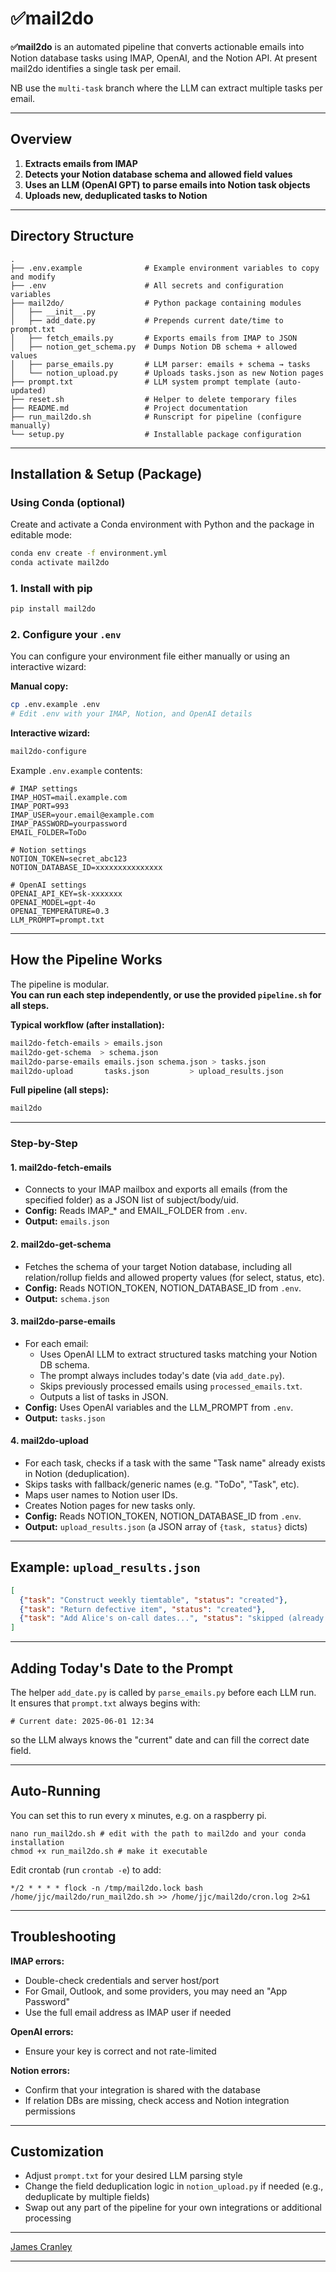 # ✅mail2do

**✅mail2do** is an automated pipeline that converts actionable emails into Notion database tasks using IMAP, OpenAI, and the Notion API. At present mail2do identifies a single task per email.

NB use the `multi-task` branch where the LLM can extract multiple tasks per email.

---

## Overview

1. **Extracts emails from IMAP**
2. **Detects your Notion database schema and allowed field values**
3. **Uses an LLM (OpenAI GPT) to parse emails into Notion task objects**
4. **Uploads new, deduplicated tasks to Notion**

---

## Directory Structure

```
.
├── .env.example              # Example environment variables to copy and modify
├── .env                      # All secrets and configuration variables
├── mail2do/                  # Python package containing modules
│   ├── __init__.py
│   ├── add_date.py           # Prepends current date/time to prompt.txt
│   ├── fetch_emails.py       # Exports emails from IMAP to JSON
│   ├── notion_get_schema.py  # Dumps Notion DB schema + allowed values
│   ├── parse_emails.py       # LLM parser: emails + schema → tasks
│   └── notion_upload.py      # Uploads tasks.json as new Notion pages
├── prompt.txt                # LLM system prompt template (auto-updated)
├── reset.sh                  # Helper to delete temporary files
├── README.md                 # Project documentation
├── run_mail2do.sh            # Runscript for pipeline (configure manually)
└── setup.py                  # Installable package configuration
```

---

## Installation & Setup (Package)

### Using Conda (optional)

Create and activate a Conda environment with Python and the package in editable mode:

```sh
conda env create -f environment.yml
conda activate mail2do
```

### 1. Install with pip

```sh
pip install mail2do
```

### 2. **Configure your `.env`**

You can configure your environment file either manually or using an interactive wizard:

**Manual copy:**

```sh
cp .env.example .env
# Edit .env with your IMAP, Notion, and OpenAI details
```

**Interactive wizard:**

```sh
mail2do-configure
```

Example `.env.example` contents:

```dotenv
# IMAP settings
IMAP_HOST=mail.example.com
IMAP_PORT=993
IMAP_USER=your.email@example.com
IMAP_PASSWORD=yourpassword
EMAIL_FOLDER=ToDo

# Notion settings
NOTION_TOKEN=secret_abc123
NOTION_DATABASE_ID=xxxxxxxxxxxxxxx

# OpenAI settings
OPENAI_API_KEY=sk-xxxxxxx
OPENAI_MODEL=gpt-4o
OPENAI_TEMPERATURE=0.3
LLM_PROMPT=prompt.txt
```

---

## How the Pipeline Works

The pipeline is modular.  
**You can run each step independently, or use the provided `pipeline.sh` for all steps.**

**Typical workflow (after installation):**

```sh
mail2do-fetch-emails > emails.json
mail2do-get-schema  > schema.json
mail2do-parse-emails emails.json schema.json > tasks.json
mail2do-upload       tasks.json         > upload_results.json
```

**Full pipeline (all steps):**

```sh
mail2do
```

---

### Step-by-Step

#### 1. **mail2do-fetch-emails**

- Connects to your IMAP mailbox and exports all emails (from the specified folder) as a JSON list of subject/body/uid.
- **Config:** Reads IMAP_* and EMAIL_FOLDER from `.env`.
- **Output:** `emails.json`

#### 2. **mail2do-get-schema**

- Fetches the schema of your target Notion database, including all relation/rollup fields and allowed property values (for select, status, etc).
- **Config:** Reads NOTION_TOKEN, NOTION_DATABASE_ID from `.env`.
- **Output:** `schema.json`

#### 3. **mail2do-parse-emails**

- For each email:
   - Uses OpenAI LLM to extract structured tasks matching your Notion DB schema.
   - The prompt always includes today's date (via `add_date.py`).
   - Skips previously processed emails using `processed_emails.txt`.
   - Outputs a list of tasks in JSON.
- **Config:** Uses OpenAI variables and the LLM_PROMPT from `.env`.
- **Output:** `tasks.json`

#### 4. **mail2do-upload**

- For each task, checks if a task with the same "Task name" already exists in Notion (deduplication).
- Skips tasks with fallback/generic names (e.g. "ToDo", "Task", etc).
- Maps user names to Notion user IDs.
- Creates Notion pages for new tasks only.
- **Config:** Reads NOTION_TOKEN, NOTION_DATABASE_ID from `.env`.
- **Output:** `upload_results.json` (a JSON array of `{task, status}` dicts)

---

## Example: `upload_results.json`

```json
[
  {"task": "Construct weekly tiemtable", "status": "created"},
  {"task": "Return defective item", "status": "created"},
  {"task": "Add Alice's on-call dates...", "status": "skipped (already exists)"}
]
```

---

## Adding Today's Date to the Prompt

The helper `add_date.py` is called by `parse_emails.py` before each LLM run.  
It ensures that `prompt.txt` always begins with:

```
# Current date: 2025-06-01 12:34
```

so the LLM always knows the "current" date and can fill the correct date field.

---

## Auto-Running

You can set this to run every x minutes, e.g. on a raspberry pi.

```
nano run_mail2do.sh # edit with the path to mail2do and your conda installation
chmod +x run_mail2do.sh # make it executable
```

Edit crontab (run `crontab -e`) to add:

```
*/2 * * * * flock -n /tmp/mail2do.lock bash /home/jjc/mail2do/run_mail2do.sh >> /home/jjc/mail2do/cron.log 2>&1
```

---

## Troubleshooting

**IMAP errors:**  
- Double-check credentials and server host/port
- For Gmail, Outlook, and some providers, you may need an "App Password"
- Use the full email address as IMAP user if needed

**OpenAI errors:**  
- Ensure your key is correct and not rate-limited

**Notion errors:**  
- Confirm that your integration is shared with the database
- If relation DBs are missing, check access and Notion integration permissions

---

## Customization

- Adjust `prompt.txt` for your desired LLM parsing style
- Change the field deduplication logic in `notion_upload.py` if needed (e.g., deduplicate by multiple fields)
- Swap out any part of the pipeline for your own integrations or additional processing

---

[James Cranley](mailto:james.cranley@doctors.org.uk)

---
